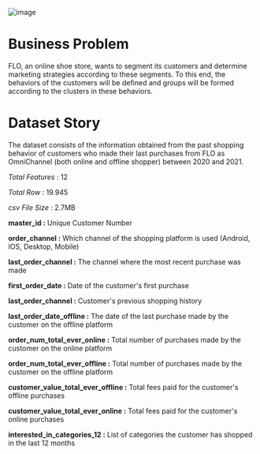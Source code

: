 ![image](https://user-images.githubusercontent.com/98268491/179395597-5b7b89ef-fbe6-4f51-b075-2084856edd07.png)

# Business Problem
FLO, an online shoe store, wants to segment its customers and determine marketing strategies according to these segments. To this end, the behaviors of the customers will be defined and groups will be formed according to the clusters in these behaviors.

# Dataset Story
The dataset consists of the information obtained from the past shopping behavior of customers who made their last purchases from FLO as OmniChannel (both online and offline shopper) between 2020 and 2021.

_Total Features_ : 12

_Total Row_ : 19.945

_csv File Size_ : 2.7MB

**master_id :** Unique Customer Number

**order_channel :** Which channel of the shopping platform is used (Android, IOS, Desktop, Mobile)

**last_order_channel :** The channel where the most recent purchase was made

**first_order_date :** Date of the customer's first purchase

**last_order_channel :** Customer's previous shopping history

**last_order_date_offline :** The date of the last purchase made by the customer on the offline platform

**order_num_total_ever_online :** Total number of purchases made by the customer on the online platform

**order_num_total_ever_offline :** Total number of purchases made by the customer on the offline platform

**customer_value_total_ever_offline :** Total fees paid for the customer's offline purchases

**customer_value_total_ever_online :** Total fees paid for the customer's online purchases

**interested_in_categories_12 :** List of categories the customer has shopped in the last 12 months

